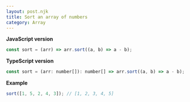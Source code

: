 ```yaml
---
layout: post.njk
title: Sort an array of numbers
category: Array
---
```


**JavaScript version**

```js
const sort = (arr) => arr.sort((a, b) => a - b);
```

**TypeScript version**

```js
const sort = (arr: number[]): number[] => arr.sort((a, b) => a - b);
```

**Example**

```js
sort([1, 5, 2, 4, 3]); // [1, 2, 3, 4, 5]
```
